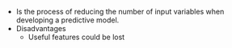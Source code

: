 - Is the process of reducing the number of input variables when developing a predictive model.
- Disadvantages 
	- Useful features could be lost